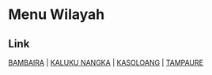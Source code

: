 # Menu Wilayah

## Link

[BAMBAIRA](https://github.com/gigit-pemilu/pemilu-2024-76-sulawesi-barat/tree/main/pileg-dpr/hitung-suara/sub/76-sulawesi-barat/sub/01-pasangkayu/sub/10-bambaira/sub/2001-bambaira)
 | 
[KALUKU NANGKA](https://github.com/gigit-pemilu/pemilu-2024-76-sulawesi-barat/tree/main/pileg-dpr/hitung-suara/sub/76-sulawesi-barat/sub/01-pasangkayu/sub/10-bambaira/sub/2004-kaluku-nangka)
 | 
[KASOLOANG](https://github.com/gigit-pemilu/pemilu-2024-76-sulawesi-barat/tree/main/pileg-dpr/hitung-suara/sub/76-sulawesi-barat/sub/01-pasangkayu/sub/10-bambaira/sub/2002-kasoloang)
 | 
[TAMPAURE](https://github.com/gigit-pemilu/pemilu-2024-76-sulawesi-barat/tree/main/pileg-dpr/hitung-suara/sub/76-sulawesi-barat/sub/01-pasangkayu/sub/10-bambaira/sub/2003-tampaure)

